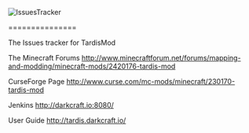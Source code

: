 
![IssuesTracker](http://i.imgur.com/yYpNioR.png "")

===============


The Issues tracker for TardisMod

The Minecraft Forums
http://www.minecraftforum.net/forums/mapping-and-modding/minecraft-mods/2420176-tardis-mod

CurseForge Page
http://www.curse.com/mc-mods/minecraft/230170-tardis-mod

Jenkins
http://darkcraft.io:8080/

User Guide
http://tardis.darkcraft.io/
